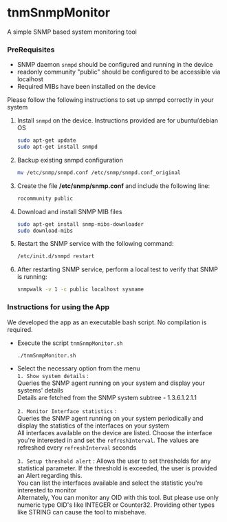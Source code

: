 # tnmSnmpMonitor
A simple SNMP based system monitoring tool

### PreRequisites
- SNMP daemon `snmpd` should be configured and running in the device 
- readonly community "public" should be configured to be accessible via localhost
- Required MIBs have been installed on the device

Please follow the following instructions to set up snmpd correctly in your system

1. Install `snmpd` on the device. Instructions provided are for ubuntu/debian OS
	```bash
   sudo apt-get update
   sudo apt-get install snmpd
   ```
2. Backup existing snmpd configuration
	```bash
	mv /etc/snmp/snmpd.conf /etc/snmp/snmpd.conf_original
	```
 3. Create the file **/etc/snmp/snmp.conf**  and include the following line:
	```bash
    rocommunity public
    ```
4.	Download and install SNMP MIB files
	```bash
	sudo apt-get install snmp-mibs-downloader
	sudo download-mibs
	```
5. Restart the SNMP service with the following command:
	```bash
   /etc/init.d/snmpd restart
   ```
6. After restarting SNMP service, perform a local test to verify that SNMP is running:
	```bash
	snmpwalk -v 1 -c public localhost sysname
	```
### Instructions for using the App
We developed the app as an executable bash script. No compilation is required.
- Execute the script `tnmSnmpMonitor.sh`
	```bash
	./tnmSnmpMonitor.sh
	```
- Select the necessary option from the menu\
	`1. Show system details` :\
	Queries the SNMP agent running on your system and display your systems' details\
	Details are fetched from the SNMP system subtree - 1.3.6.1.2.1.1
	
	`2. Monitor Interface statistics` :\
	Queries the SNMP agent running on your system periodically and display the statistics of the interfaces on your system\
	All interfaces available on the device are listed. Choose the interface you're interested in and set the `refreshInterval`. The values are refreshed every `refreshInterval` seconds
	
	`3. Setup threshold alert` : Allows the user to set thresholds for any statistical parameter. If the threshold is exceeded, the user is provided an Alert regarding this.\
	You can list the interfaces available and select the statistic you're interested to monitor \
	Alternately, You can monitor any OID with this tool. But please use only numeric type OID's like INTEGER or Counter32. Providing other types like STRING can cause the tool to misbehave.
